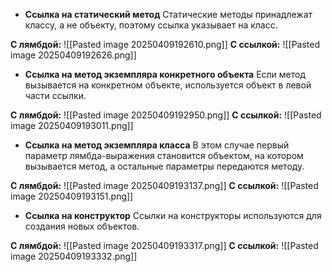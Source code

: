 
- **Ссылка на статический метод**
Статические методы принадлежат классу, а не объекту, поэтому ссылка указывает на класс.

**С лямбдой:**
![[Pasted image 20250409192610.png]]
**С ссылкой:**
![[Pasted image 20250409192626.png]]


- **Ссылка на метод экземпляра конкретного объекта**
Если метод вызывается на конкретном объекте, используется объект в левой части ссылки.

**С лямбдой:**
![[Pasted image 20250409192950.png]]
**С ссылкой:**
![[Pasted image 20250409193011.png]]


- **Ссылка на метод экземпляра класса**
В этом случае первый параметр лямбда-выражения становится объектом, на котором вызывается метод, а остальные параметры передаются методу.

**С лямбдой:**
![[Pasted image 20250409193137.png]]
**С ссылкой:**
![[Pasted image 20250409193151.png]]


- **Ссылка на конструктор**
Ссылки на конструкторы используются для создания новых объектов.

**С лямбдой:**
![[Pasted image 20250409193317.png]]
**С ссылкой:**
![[Pasted image 20250409193332.png]]